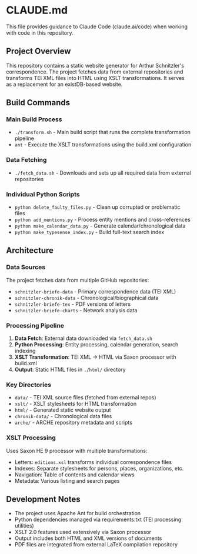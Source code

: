 # CLAUDE.md

This file provides guidance to Claude Code (claude.ai/code) when working with code in this repository.

## Project Overview

This repository contains a static website generator for Arthur Schnitzler's correspondence. The project fetches data from external repositories and transforms TEI XML files into HTML using XSLT transformations. It serves as a replacement for an existDB-based website.

## Build Commands

### Main Build Process
- `./transform.sh` - Main build script that runs the complete transformation pipeline
- `ant` - Execute the XSLT transformations using the build.xml configuration

### Data Fetching
- `./fetch_data.sh` - Downloads and sets up all required data from external repositories

### Individual Python Scripts
- `python delete_faulty_files.py` - Clean up corrupted or problematic files
- `python add_mentions.py` - Process entity mentions and cross-references  
- `python make_calendar_data.py` - Generate calendar/chronological data
- `python make_typesense_index.py` - Build full-text search index

## Architecture

### Data Sources
The project fetches data from multiple GitHub repositories:
- `schnitzler-briefe-data` - Primary correspondence data (TEI XML)
- `schnitzler-chronik-data` - Chronological/biographical data
- `schnitzler-briefe-tex` - PDF versions of letters
- `schnitzler-briefe-charts` - Network analysis data

### Processing Pipeline
1. **Data Fetch**: External data downloaded via `fetch_data.sh`
2. **Python Processing**: Entity processing, calendar generation, search indexing
3. **XSLT Transformation**: TEI XML → HTML via Saxon processor with build.xml
4. **Output**: Static HTML files in `./html/` directory

### Key Directories
- `data/` - TEI XML source files (fetched from external repos)
- `xslt/` - XSLT stylesheets for HTML transformation
- `html/` - Generated static website output
- `chronik-data/` - Chronological data files
- `arche/` - ARCHE repository metadata and scripts

### XSLT Processing
Uses Saxon HE 9 processor with multiple transformations:
- Letters: `editions.xsl` transforms individual correspondence files
- Indexes: Separate stylesheets for persons, places, organizations, etc.
- Navigation: Table of contents and calendar views
- Metadata: Various listing and search pages

## Development Notes

- The project uses Apache Ant for build orchestration
- Python dependencies managed via requirements.txt (TEI processing utilities)
- XSLT 2.0 features used extensively via Saxon processor
- Output includes both HTML and XML versions of documents
- PDF files are integrated from external LaTeX compilation repository